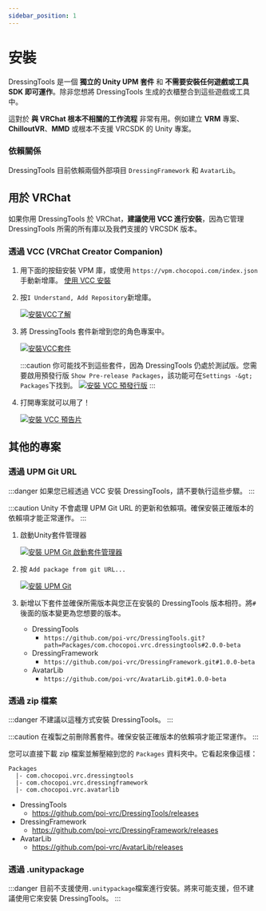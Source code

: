 ```yaml
---
sidebar_position: 1
---
```


# 安裝

DressingTools 是一個 **獨立的 Unity UPM 套件** 和 **不需要安裝任何遊戲或工具 SDK 即可運作**。除非您想將
DressingTools 生成的衣櫃整合到這些遊戲或工具中。

這對於 **與 VRChat 根本不相關的工作流程** 非常有用。例如建立 **VRM** 專案、**ChilloutVR**、**MMD** 或根本不支援
VRCSDK 的 Unity 專案。

### 依賴關係

DressingTools 目前依賴兩個外部項目 `DressingFramework` 和 `AvatarLib`。

## 用於 VRChat

如果你用 DressingTools 於 VRChat，**建議使用 VCC 進行安裝**，因為它管理 DressingTools 所需的所有庫以及我們支援的
VRCSDK 版本。

### 透過 VCC (VRChat Creator Companion)

1. 用下面的按鈕安裝 VPM 庫，或使用 `https://vpm.chocopoi.com/index.json` 手動新增庫。
   <a
className="button button--success button--lg"
target="_self"
href="vcc://vpm/addRepo?url=https%3A%2F%2Fvpm.chocopoi.com%2Findex.json">
   使用 VCC 安裝 </a>

2. 按`I Understand, Add Repository`新增庫。

   [![安裝VCC了解](/img/installation-vcc-repo-understand.PNG)](/img/installation-vcc-repo-understand.PNG)

3. 將 DressingTools 套件新增到您的角色專案中。

   [![安裝VCC套件](/img/installation-vcc-add-package.PNG)](/img/installation-vcc-add-package.PNG)

   :::caution 你可能找不到這些套件，因為 DressingTools 仍處於測試版。您需要啟用預發行版 `Show Pre-release
   Packages`，該功能可在`Settings -&gt; Packages`下找到。 [![安裝 VCC
   預發行版](/img/installation-vcc-prerelease.png)](/img/installation-vcc-prerelease.png)
   :::

4. 打開專案就可以用了！

   [![安裝 VCC 預告片](/img/teaser-1.PNG)](/img/teaser-1.PNG)

## 其他的專案

### 透過 UPM Git URL

:::danger 如果您已經透過 VCC 安裝 DressingTools，請不要執行這些步驟。 :::

:::caution Unity 不會處理 UPM Git URL 的更新和依賴項。確保安裝正確版本的依賴項才能正常運作。 :::

1. 啟動Unity套件管理器

   [![安裝 UPM Git
   啟動套件管理器](/img/installation-upmgit-open-pkg-mgr.PNG)](/img/installation-upmgit-open-pkg-mgr.PNG)

2. 按 `Add package from git URL...`

   [![安裝 UPM
   Git](/img/installation-upmgit-install-from-git.PNG)](/img/installation-upmgit-install-from-git.PNG)

3. 新增以下套件並確保所需版本與您正在安裝的 DressingTools 版本相符。將`#`後面的版本變更為您想要的版本。

   - DressingTools
     - `https://github.com/poi-vrc/DressingTools.git?path=Packages/com.chocopoi.vrc.dressingtools#2.0.0-beta`
   - DressingFramework
     - `https://github.com/poi-vrc/DressingFramework.git#1.0.0-beta`
   - AvatarLib
     - `https://github.com/poi-vrc/AvatarLib.git#1.0.0-beta`

### 透過 zip 檔案

:::danger 不建議以這種方式安裝 DressingTools。 :::

:::caution 在複製之前刪除舊套件。確保安裝正確版本的依賴項才能正常運作。 :::

您可以直接下載 zip 檔案並解壓縮到您的 `Packages` 資料夾中。它看起來像這樣：
```
Packages
  |- com.chocopoi.vrc.dressingtools
  |- com.chocopoi.vrc.dressingframework
  |- com.chocopoi.vrc.avatarlib
```

- DressingTools
  - https://github.com/poi-vrc/DressingTools/releases
- DressingFramework
  - https://github.com/poi-vrc/DressingFramework/releases
- AvatarLib
  - https://github.com/poi-vrc/AvatarLib/releases

### 透過 .unitypackage

:::danger 目前不支援使用`.unitypackage`檔案進行安裝。將來可能支援，但不建議使用它來安裝 DressingTools。 :::
